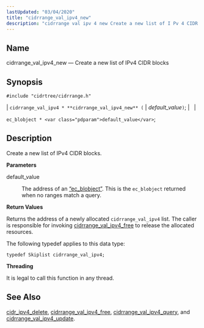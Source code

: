 ```yaml
---
lastUpdated: "03/04/2020"
title: "cidrrange_val_ipv4_new"
description: "cidrrange val ipv 4 new Create a new list of I Pv 4 CIDR blocks cidrrange val ipv 4 cidrrange val ipv 4 new default value ec blobject default value Create a new list of I Pv 4 CIDR blocks default value The address of an Section 68 17 ec..."
---
```


<a name="apis.cidrrange_val_ipv4_new"></a> 
## Name

cidrrange_val_ipv4_new — Create a new list of IPv4 CIDR blocks

## Synopsis

`#include "cidrtree/cidrrange.h"`

| `cidrrange_val_ipv4 * **cidrrange_val_ipv4_new** (` | <var class="pdparam">default_value</var>`)`; |   |

`ec_blobject * <var class="pdparam">default_value</var>`;<a name="idp48434304"></a> 
## Description

Create a new list of IPv4 CIDR blocks.

**<a name="idp48435520"></a> Parameters**

<dl class="variablelist">

<dt>default_value</dt>

<dd>

The address of an [“ec_blobject”](/momentum/3/3-api/structs-ec-blobject). This is the `ec_blobject` returned when no ranges match a query.

</dd>

</dl>

**<a name="idp48439312"></a> Return Values**

Returns the address of a newly allocated `cidrrange_val_ipv4` list. The caller is responsible for invoking [cidrrange_val_ipv4_free](/momentum/3/3-api/apis-cidrrange-val-ipv-4-free) to release the allocated resources.

The following typedef applies to this data type:

`typedef Skiplist cidrrange_val_ipv4;`

**<a name="idp48442752"></a> Threading**

It is legal to call this function in any thread.

<a name="idp48443856"></a> 
## See Also

[cidr_ipv4_delete](/momentum/3/3-api/apis-cidr-ipv-4-delete), [cidrrange_val_ipv4_free](/momentum/3/3-api/apis-cidrrange-val-ipv-4-free), [cidrrange_val_ipv4_query](/momentum/3/3-api/apis-cidrrange-val-ipv-4-query), and [cidrrange_val_ipv4_update](/momentum/3/3-api/apis-cidrrange-val-ipv-4-update).